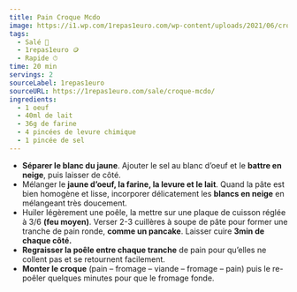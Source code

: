 ```yaml
---
title: Pain Croque Mcdo
image: https://i1.wp.com/1repas1euro.com/wp-content/uploads/2021/06/croque-1.png?fit=1000%2C742&ssl=1
tags:
  - Salé 🧂
  - 1repas1euro 🪙
  - Rapide ⏱
time: 20 min
servings: 2
sourceLabel: 1repas1euro
sourceURL: https://1repas1euro.com/sale/croque-mcdo/
ingredients:
  - 1 oeuf
  - 40ml de lait
  - 36g de farine
  - 4 pincées de levure chimique
  - 1 pincée de sel
---
```

* **Séparer le blanc du jaune**. Ajouter le sel au blanc d’oeuf et le **battre en neige**, puis laisser de côté.
* Mélanger le **jaune d’oeuf, la farine, la levure et le lait**. Quand la pâte est bien homogène et lisse, incorporer délicatement les **blancs en neige** en mélangeant très doucement.
* Huiler légèrement une poêle, la mettre sur une plaque de cuisson réglée à 3/6 **(feu moyen)**. Verser 2-3 cuillères à soupe de pâte pour former une tranche de pain ronde, **comme un pancake**. Laisser cuire **3min de chaque côté.**
* **Regraisser la poêle entre chaque tranche** de pain pour qu’elles ne collent pas et se retournent facilement.
* **Monter le croque** (pain – fromage – viande – fromage – pain) puis le re-poêler quelques minutes pour que le fromage fonde.